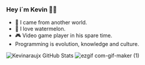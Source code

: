 ### Hey i´m Kevin 👊🏼

- 🌌  I came from another world.
- 🍉  I love watermelon. 
- 🎮  Video game player in his spare time.  
- Programming is evolution, knowledge and culture.

![Kevinaraujx GitHub Stats](https://kevinaraujx-github-readme-stats-kevinaraujx.vercel.app/api?username=kevinaraujx&show_icons=true) ![ezgif com-gif-maker (1)](https://user-images.githubusercontent.com/82170234/115326262-67308780-a163-11eb-82e1-4116f5638f2a.gif)


